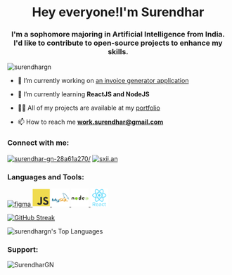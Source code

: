 <h1 align="center">Hey everyone!I'm Surendhar</h1>
<h3 align="center">I'm a sophomore majoring in Artificial Intelligence from India. I'd like to contribute to open-source projects to enhance my skills.</h3>

<p align="left"> <img src="https://komarev.com/ghpvc/?username=surendhargn&label=Profile%20views&color=0e75b6&style=flat" alt="surendhargn" /> </p>



- 🔭 I’m currently working on [an invoice generator application](https://github.com/SurendharGN/InVoice)

- 🌱 I’m currently learning **ReactJS and NodeJS**

- 👨‍💻 All of my projects are available at my <a href="https://surendhar-dev.vercel.app/">portfolio</a>

- 📫 How to reach me **work.surendhar@gmail.com**

<h3 align="left">Connect with me:</h3>
<p align="left">
<a href="https://linkedin.com/in/surendhar-gn-28a61a270/" target="_blank"><img align="center" src="https://raw.githubusercontent.com/rahuldkjain/github-profile-readme-generator/master/src/images/icons/Social/linked-in-alt.svg" alt="surendhar-gn-28a61a270/" height="30" width="40" /></a>
<a href="https://instagram.com/sxii.an" target="_blank"><img align="center" src="https://raw.githubusercontent.com/rahuldkjain/github-profile-readme-generator/master/src/images/icons/Social/instagram.svg" alt="sxii.an" height="30" width="40" /></a>
</p>

<h3 align="left">Languages and Tools:</h3>
<p align="left"> <a href="https://www.figma.com/" target="_blank" rel="noreferrer"> <img src="https://www.vectorlogo.zone/logos/figma/figma-icon.svg" alt="figma" width="40" height="40"/> </a> <a href="https://developer.mozilla.org/en-US/docs/Web/JavaScript" target="_blank" rel="noreferrer"> <img src="https://raw.githubusercontent.com/devicons/devicon/master/icons/javascript/javascript-original.svg" alt="javascript" width="40" height="40"/> </a> <a href="https://www.mysql.com/" target="_blank" rel="noreferrer"> <img src="https://raw.githubusercontent.com/devicons/devicon/master/icons/mysql/mysql-original-wordmark.svg" alt="mysql" width="40" height="40"/> </a> <a href="https://nodejs.org" target="_blank" rel="noreferrer"> <img src="https://raw.githubusercontent.com/devicons/devicon/master/icons/nodejs/nodejs-original-wordmark.svg" alt="nodejs" width="40" height="40"/> </a> <a href="https://reactjs.org/" target="_blank" rel="noreferrer"> <img src="https://raw.githubusercontent.com/devicons/devicon/master/icons/react/react-original-wordmark.svg" alt="react" width="40" height="40"/> </a> </p>





[![GitHub Streak](https://streak-stats.demolab.com?user=surendhargn&fire=009DEB&ring=189EEB&currStreakLabel=000000)](https://git.io/streak-stats)

![surendhargn's Top Languages](https://github-readme-stats.vercel.app/api/top-langs/?username=surendhargn&theme=default&show_icons=true&hide_border=false&layout=compact)
<h3 align="left">Support:</h3>
<p><a href="https://www.buymeacoffee.com/SurendharGN"> <img align="left" src="https://cdn.buymeacoffee.com/buttons/v2/default-yellow.png" height="50" width="210" alt="SurendharGN" /></a></p>
